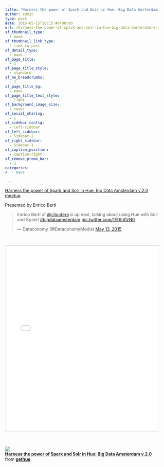 ```yaml
---
title: 'Harness the power of Spark and Solr in Hue: Big Data Amsterdam v.2.0 meeetup'
author: admin
type: post
date: 2015-05-15T10:15:48+00:00
url: /harness-the-power-of-spark-and-solr-in-hue-big-data-amsterdam-v-2-0-meeetup/
sf_thumbnail_type:
  - none
sf_thumbnail_link_type:
  - link_to_post
sf_detail_type:
  - none
sf_page_title:
  - 1
sf_page_title_style:
  - standard
sf_no_breadcrumbs:
  - 1
sf_page_title_bg:
  - none
sf_page_title_text_style:
  - light
sf_background_image_size:
  - cover
sf_social_sharing:
  - 1
sf_sidebar_config:
  - left-sidebar
sf_left_sidebar:
  - Sidebar-2
sf_right_sidebar:
  - Sidebar-1
sf_caption_position:
  - caption-right
sf_remove_promo_bar:
  - 1
categories:
#  - News

---
```

[Harness the power of Spark and Solr in Hue: Big Data Amsterdam v.2.0 meetup][1]

Presented by Enrico Berti

<blockquote class="twitter-tweet" lang="en" data-cards="hidden">
  <p dir="ltr" lang="en">
    Enrico Berti of <a href="https://twitter.com/cloudera">@cloudera</a> is up next, talking about using Hue with Solr and Spark! <a href="https://twitter.com/hashtag/bigdataamsterdam?src=hash">#bigdataamsterdam</a> <a href="http://t.co/1Ef6hl1zN0">pic.twitter.com/1Ef6hl1zN0</a>
  </p>

  <p>
    — Dataconomy (@DataconomyMedia) <a href="https://twitter.com/DataconomyMedia/status/598547927200636928">May 13, 2015</a>
  </p>
</blockquote>



&nbsp;

 <iframe style="border: 1px solid #CCC; border-width: 1px; margin-bottom: 5px; max-width: 100%;" src="//www.slideshare.net/slideshow/embed_code/key/MyBGsDSlENgUPb" width="1098" height="610" frameborder="0" marginwidth="0" marginheight="0" scrolling="no" allowfullscreen="allowfullscreen"></iframe>

&nbsp;

<img class="aligncenter  wp-image-2632" src="https://cdn.gethue.com/uploads/2015/05/IMG_2543-1024x768.jpg"  />

<div style="margin-bottom: 5px;">
  <strong> <a title="Harness the power of Spark and Solr in Hue: Big Data Amsterdam v.2.0" href="//www.slideshare.net/gethue/meetup-dataconomy" target="_blank" rel="noopener noreferrer">Harness the power of Spark and Solr in Hue: Big Data Amsterdam v.2.0</a> </strong> from <strong><a href="//www.slideshare.net/gethue" target="_blank" rel="noopener noreferrer">gethue</a></strong>
</div>

 [1]: http://www.meetup.com/Big-Data-Amsterdam/events/222106350/
